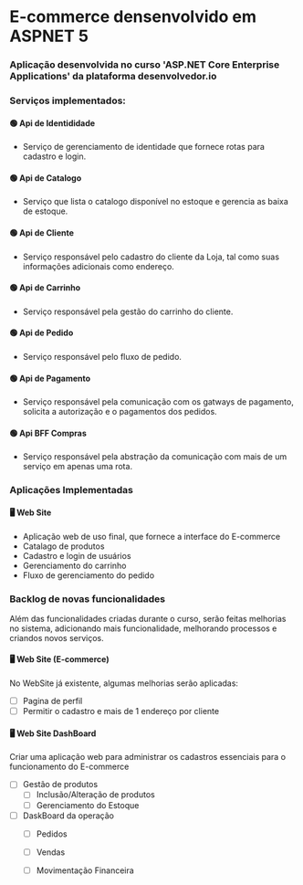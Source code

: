 # E-commerce densenvolvido em ASPNET 5

### Aplicação desenvolvida no curso 'ASP.NET Core Enterprise Applications' da plataforma desenvolvedor.io


### Serviços implementados:

#### 🟢 Api de Identididade 
  - Serviço de gerenciamento de identidade que fornece rotas para cadastro e login. 

#### 🟢 Api de Catalogo
  - Serviço que lista o catalogo disponível no estoque e gerencia as baixa de estoque. 

#### 🟢 Api de Cliente 
  - Serviço responsável pelo cadastro do cliente da Loja, tal como suas informações adicionais como endereço. 

#### 🟢 Api de Carrinho 
  - Serviço responsável pela gestão do carrinho do cliente.

#### 🟢 Api de Pedido
  - Serviço responsável pelo fluxo de pedido.

#### 🟢 Api de Pagamento
  - Serviço responsável pela comunicação com os gatways de pagamento, solicita a autorização e o pagamentos dos pedidos.
 
#### 🟢 Api BFF Compras
  - Serviço responsável pela abstração da comunicação com mais de um serviço em apenas uma rota. 

### Aplicações Implementadas

#### 🖥️ Web Site 
  - Aplicação web de uso final, que fornece a interface do E-commerce
  - Catalago de produtos
  - Cadastro e login de usuários
  - Gerenciamento do carrinho
  - Fluxo de gerenciamento do pedido

### Backlog de novas funcionalidades

Além das funcionalidades criadas durante o curso, serão feitas melhorias no sistema, adicionando mais funcionalidade, melhorando processos e criandos novos serviços.

#### 🖥️ Web Site (E-commerce)
  No WebSite já existente, algumas melhorias serão aplicadas:
  
- [ ] Pagina de perfil
- [ ] Permitir o cadastro e mais de 1 endereço por cliente

#### 🖥️ Web Site DashBoard
  Criar uma aplicação web para administrar os cadastros essenciais para o funcionamento do E-commerce
  
- [ ] Gestão de produtos
    - [ ] Inclusão/Alteração de produtos
    - [ ] Gerenciamento do Estoque
      
- [ ] DaskBoard da operação
  - [ ] Pedidos
  - [ ] Vendas
  - [ ] Movimentação Financeira 

